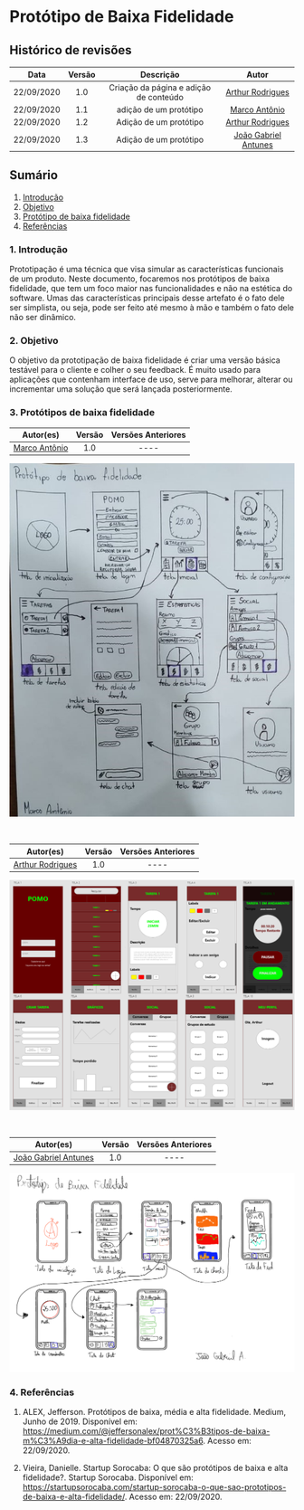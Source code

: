 # **Protótipo de Baixa Fidelidade**

## Histórico de revisões

|Data|Versão|Descrição|Autor|
|:---:|:---:|:---:|:---:|
|22/09/2020|1.0|Criação da página e adição de conteúdo |[Arthur Rodrigues](https://github.com/arthurarp)|
|22/09/2020|1.1|adição de um protótipo|[Marco Antônio](https://github.com/markinlimac)|
|22/09/2020|1.2|Adição de um protótipo|[Arthur Rodrigues](https://github.com/arthurarp)|
|22/09/2020|1.3|Adição de um protótipo|[João Gabriel Antunes](https://github.com/flyerjohn)|



## **Sumário**

1. [Introdução](#1-introdução)
2. [Objetivo](#2-objetivo)
3. [Protótipo de baixa fidelidade](#3-prototipos-de-baixa-fidelidade)
4. [Referências](#4-referências)


### 1. **Introdução**
Prototipação é uma técnica que visa simular as características funcionais de um produto. Neste documento, focaremos nos protótipos de baixa fidelidade, que tem um foco maior nas funcionalidades e não na estética do software. Umas das características principais desse artefato é o fato dele ser simplista, ou seja, pode ser feito até mesmo à mão e também o fato dele não ser dinâmico.


### 2. **Objetivo**

O objetivo da prototipação de baixa fidelidade é criar uma versão básica testável para o cliente e colher o seu feedback. É muito usado para aplicações que contenham interface de uso, serve para melhorar, alterar ou incrementar uma solução que será lançada posteriormente.


### 3. **Protótipos de baixa fidelidade**

|Autor(es)|Versão|Versões Anteriores|
:------:|:------:|:-------:
|[Marco Antônio](https://github.com/markinlimac)| 1.0 | ----

![protótipo de baixa fidelidade](../../img/prototipo/marco_v1.jpeg)

<br>

|Autor(es)|Versão|Versões Anteriores|
:------:|:------:|:-------:
|[Arthur Rodrigues](https://github.com/arthurarp)| 1.0 | ----

![protótipo de baixa fidelidade arthur](../../img/prototipo/arthur/prototipo_arthur_v1.PNG)

<br>

|Autor(es)|Versão|Versões Anteriores|
:------:|:------:|:-------:
|[João Gabriel Antunes](https://github.com/flyerjohn)| 1.0 | ----

![protótipo de baixa fidelidade joao](../../img/prototipo/joao_v1.png)




### 4. **Referências**

1. ALEX, Jefferson. Protótipos de baixa, média e alta fidelidade. Medium, Junho de 2019. Disponível em: <https://medium.com/@jeffersonalex/prot%C3%B3tipos-de-baixa-m%C3%A9dia-e-alta-fidelidade-bf04870325a6>. Acesso em: 22/09/2020.

2. Vieira, Danielle. Startup Sorocaba: O que são protótipos de baixa e alta fidelidade?. Startup Sorocaba. Disponível em: <https://startupsorocaba.com/startup-sorocaba-o-que-sao-prototipos-de-baixa-e-alta-fidelidade/>. Acesso em: 22/09/2020.
